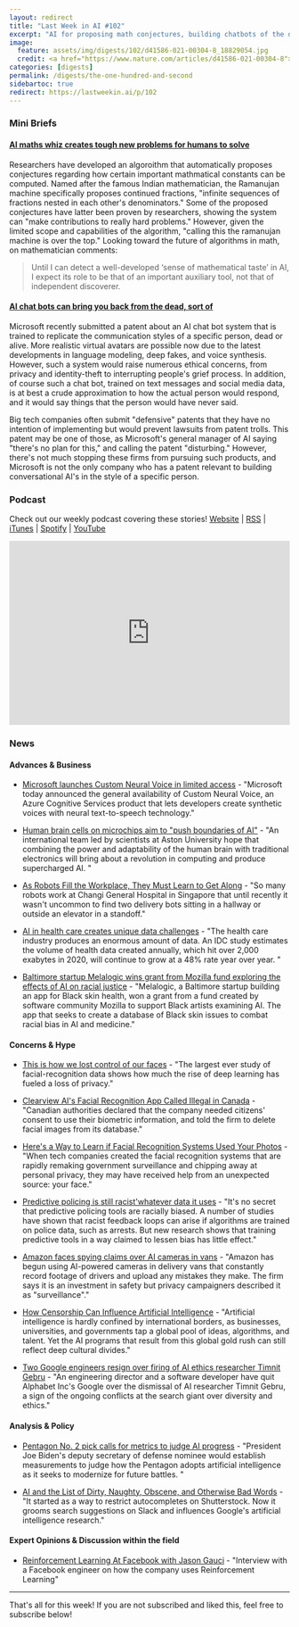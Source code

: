 ```yaml
---
layout: redirect
title: "Last Week in AI #102"
excerpt: "AI for proposing math conjectures, building chatbots of the deceased, and more!"
image: 
  feature: assets/img/digests/102/d41586-021-00304-8_18829054.jpg
  credit: <a href="https://www.nature.com/articles/d41586-021-00304-8"> Historic Collection/Alamy via Nature </a>
categories: [digests]
permalink: /digests/the-one-hundred-and-second
sidebartoc: true
redirect: https://lastweekin.ai/p/102
---
```


### Mini Briefs

#### [AI maths whiz creates tough new problems for humans to solve](https://www.nature.com/articles/d41586-021-00304-8)

Researchers have developed an algoroithm that automatically proposes conjectures regarding how certain important mathmatical constants can be computed.
Named after the famous Indian mathematician, the Ramanujan machine specifically proposes continued fractions, "infinite sequences of fractions nested in each other's denominators."
Some of the proposed conjectures have latter been proven by researchers, showing the system can "make contributions to really hard problems."
However, given the limited scope and capabilities of the algorithm, "calling this the ramanujan machine is over the top."
Looking toward the future of algorithms in math, on mathematician comments:

> Until I can detect a well-developed ‘sense of mathematical taste’ in AI, I expect its role to be that of an important auxiliary tool, not that of independent discoverer.

#### [AI chat bots can bring you back from the dead, sort of](https://www.washingtonpost.com/technology/2021/02/04/chat-bots-reincarnation-dead/)

Microsoft recently submitted a patent about an AI chat bot system that is trained to replicate the communication styles of a specific person, dead or alive.
More realistic virtual avatars are possible now due to the latest developments in language modeling, deep fakes, and voice synthesis.
However, such a system would raise numerous ethical concerns, from privacy and identity-theft to interrupting people's grief process.
In addition, of course such a chat bot, trained on text messages and social media data, is at best a crude approximation to how the actual person would respond, and it would say things that the person would have never said.

Big tech companies often submit "defensive" patents that they have no intention of implementing but would prevent lawsuits from patent trolls.
This patent may be one of those, as Microsoft's general manager of AI saying "there's no plan for this," and calling the patent "disturbing."
However, there's not much stopping these firms from pursuing such products, and Microsoft is not the only company who has a patent relevant to building conversational AI's in the style of a specific person.

### Podcast

Check out our weekly podcast covering these stories!
[Website](https://aitalk.podbean.com) \|
[RSS](https://feed.podbean.com/aitalk/feed.xml) \| 
[iTunes](https://podcasts.apple.com/us/podcast/lets-talk-ai/id1502782720) \|
[Spotify](https://open.spotify.com/show/17HiNdxcoKJLLNibIAyUch) \| 
[YouTube](https://www.youtube.com/channel/UCKARTq-t5SPMzwtft8FWwnA)
<iframe title="Let's Talk AI" id="multi_iframe" class="podcast_embed"
 src="https://www.podbean.com/media/player/multi?playlist=http%3A%2F%2Fplaylist.podbean.com%2F7703921%2Fplaylist_multi.xml&vjs=1&kdsowie31j4k1jlf913=4975ccdd28d39e38bf5a1ccaf0c6ca4337fa996b&size=430&skin=9&episode_list_bg=%23ffffff&bg_left=%23000000&bg_mid=%230c5056&bg_right=%232a1844&podcast_title_color=%23c4c4c4&episode_title_color=%23ffffff&auto=0&share=1&fonts=Helvetica&download=0&rtl=0&show_playlist_recent_number=10&pbad=1" 
 scrolling="yes" allowfullscreen="" width="100%" height="330" frameborder="0"></iframe>

### News
#### Advances & Business

* [Microsoft launches Custom Neural Voice in limited access](https://venturebeat.com/2021/02/03/microsoft-launches-custom-neural-voice-in-limited-access/) - "Microsoft today announced the general availability of Custom Neural Voice, an Azure 
Cognitive Services product that lets developers create synthetic voices with neural text-to-speech technology."

* [Human brain cells on microchips aim to "push boundaries of AI"](https://www.independent.co.uk/life-style/gadgets-and-tech/artificial-intelligence-human-brain-ai-b1796996.html) - "An international team led by scientists at Aston University hope that combining the power and adaptability of the human brain with traditional electronics will bring about a revolution in computing and produce supercharged AI. "

* [As Robots Fill the Workplace, They Must Learn to Get Along](https://www.wired.com/story/robots-fill-workplace-must-learn-get-along/) - "So many robots work at Changi General Hospital in Singapore that until recently it wasn't uncommon to find two delivery bots sitting in a hallway or outside an elevator in a standoff."

* [AI in health care creates unique data challenges](https://venturebeat.com/2021/02/01/ai-in-health-care-creates-unique-data-challenges/) - "The health care industry produces an enormous amount of data. An IDC study estimates the volume of health data created annually, which hit over 2,000 exabytes in 2020, will continue to grow at a 48% rate year over year. "

* [Baltimore startup Melalogic wins grant from Mozilla fund exploring the effects of AI on racial justice](http://technical.ly/baltimore/2021/01/20/melalogic-avery-smith/) - "Melalogic, a Baltimore startup building an app for Black skin health, won a grant from a fund created by software community Mozilla to support Black artists examining AI. The app that seeks to create a database of Black skin issues to combat racial bias in AI and medicine."

#### Concerns & Hype

* [This is how we lost control of our faces](https://www.technologyreview.com/2021/02/05/1017388/ai-deep-learning-facial-recognition-data-history/) - "The largest ever study of facial-recognition data shows how much the rise of deep learning has fueled a loss of privacy."

* [Clearview AI's Facial Recognition App Called Illegal in Canada](https://www.nytimes.com/2021/02/03/technology/clearview-ai-illegal-canada.html) - "Canadian authorities declared that the company needed citizens' consent to use their biometric information, and told the firm to delete facial images from its database."

* [Here's a Way to Learn if Facial Recognition Systems Used Your Photos](https://www.nytimes.com/2021/01/31/technology/facial-recognition-photo-tool.html) - "When tech companies created the facial recognition systems that are rapidly remaking government surveillance and chipping away at personal privacy, they may have received help from an unexpected source: your face."

* [Predictive policing is still racist'whatever data it uses](https://www.technologyreview.com/2021/02/05/1017560/predictive-policing-racist-algorithmic-bias-data-crime-predpol/) - "It's no secret that predictive policing tools are racially biased. A number of studies have shown that racist feedback loops can arise if algorithms are trained on police data, such as arrests. But new research shows that training predictive tools in a way claimed to lessen bias has little effect."

* [Amazon faces spying claims over AI cameras in vans](https://www.bbc.com/news/technology-55938494) - "Amazon has begun using AI-powered cameras in delivery vans that constantly record footage of drivers and upload any mistakes they make. The firm says it is an investment in safety but privacy campaigners described it as "surveillance"."

* [How Censorship Can Influence Artificial Intelligence](https://www.wired.com/story/how-censorship-can-influence-artificial-intelligence/) - "Artificial intelligence is hardly confined by international borders, as businesses, universities, and governments tap a global pool of ideas, algorithms, and talent. Yet the AI programs that result from this global gold rush can still reflect deep cultural divides."

* [Two Google engineers resign over firing of AI ethics researcher Timnit Gebru](https://www.reuters.com/article/us-alphabet-resignations-idUSKBN2A4090) - "An engineering director and a software developer have quit Alphabet Inc's Google over the dismissal of AI researcher Timnit Gebru, a sign of the ongoing conflicts at the search giant over diversity and ethics."

#### Analysis & Policy

* [Pentagon No. 2 pick calls for metrics to judge AI progress](https://www.c4isrnet.com/battlefield-tech/it-networks/2021/02/02/pentagon-no-2-pick-wants-metrics-to-judge-ai-progress/) - "President Joe Biden's deputy secretary of defense nominee would establish measurements to judge how the Pentagon adopts artificial intelligence as it seeks to modernize for future battles. "

* [AI and the List of Dirty, Naughty, Obscene, and Otherwise Bad Words](https://www.wired.com/story/ai-list-dirty-naughty-obscene-bad-words/) - "It started as a way to restrict autocompletes on Shutterstock. Now it grooms search suggestions on Slack and influences Google's artificial intelligence research."

#### Expert Opinions & Discussion within the field

* [Reinforcement Learning At Facebook with Jason Gauci](https://corecursive.com/061-reinforcement-learning/) - "Interview with a Facebook engineer on how the company uses Reinforcement Learning"

<hr>

That's all for this week! If you are not subscribed and liked this, feel free to subscribe below!
